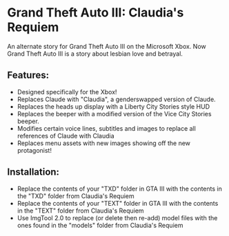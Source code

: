 # Grand Theft Auto III: Claudia's Requiem
An alternate story for Grand Theft Auto III on the Microsoft Xbox. Now Grand Theft Auto III is a story about lesbian love and betrayal.

## Features:
- Designed specifically for the Xbox!
- Replaces Claude with "Claudia", a genderswapped version of Claude.
- Replaces the heads up display with a Liberty City Stories style HUD
- Replaces the beeper with a modified version of the Vice City Stories beeper.
- Modifies certain voice lines, subtitles and images to replace all references of Claude with Claudia
- Replaces menu assets with new images showing off the new protagonist!

## Installation:
- Replace the contents of your "TXD" folder in GTA III with the contents in the "TXD" folder from Claudia's Requiem
- Replace the contents of your "TEXT" folder in GTA III with the contents in the "TEXT" folder from Claudia's Requiem
- Use ImgTool 2.0 to replace (or delete then re-add) model files with the ones found in the "models" folder from Claudia's Requiem
